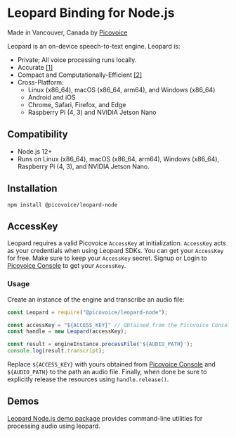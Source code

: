 # Leopard Binding for Node.js

Made in Vancouver, Canada by [Picovoice](https://picovoice.ai)

Leopard is an on-device speech-to-text engine. Leopard is:

- Private; All voice processing runs locally.
- Accurate [[1]](https://picovoice.ai/docs/benchmark/stt/#results)
- Compact and Computationally-Efficient [[2]](https://github.com/Picovoice/speech-to-text-benchmark#rtf)
- Cross-Platform:
    - Linux (x86_64), macOS (x86_64, arm64), and Windows (x86_64)
    - Android and iOS
    - Chrome, Safari, Firefox, and Edge
    - Raspberry Pi (4, 3) and NVIDIA Jetson Nano

## Compatibility

- Node.js 12+
- Runs on Linux (x86_64), macOS (x86_64, arm64), Windows (x86_64), Raspberry Pi (4, 3), and NVIDIA Jetson Nano.

## Installation

```console
npm install @picovoice/leopard-node
```

## AccessKey

Leopard requires a valid Picovoice `AccessKey` at initialization. `AccessKey` acts as your credentials when using Leopard SDKs.
You can get your `AccessKey` for free. Make sure to keep your `AccessKey` secret.
Signup or Login to [Picovoice Console](https://console.picovoice.ai/) to get your `AccessKey`.

### Usage

Create an instance of the engine and transcribe an audio file:

```javascript
const Leopard = require("@picovoice/leopard-node");

const accessKey = "${ACCESS_KEY}" // Obtained from the Picovoice Console (https://console.picovoice.ai/)
const handle = new Leopard(accessKey);

const result = engineInstance.processFile('${AUDIO_PATH}');
console.log(result.transcript);
```

Replace `${ACCESS_KEY}` with yours obtained from [Picovoice Console]((https://console.picovoice.ai/)) and
`${AUDIO_PATH}` to the path an audio file. Finally, when done be sure to explicitly release the resources using
`handle.release()`.

## Demos

[Leopard Node.js demo package](https://www.npmjs.com/package/@picovoice/leopard-node-demo) provides command-line utilities for processing audio using leopard.
